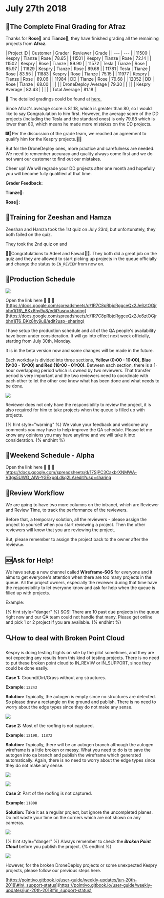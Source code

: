# July 27th 2018

## 💯The Complete Final Grading for Afraz

Thanks for **Rose**👩 and **Tianze**🧑, they have finished grading all the remaining projects from **Afraz**.

| Project ID | Customer | Grader | Reviewer | Grade |
| --- | --- |
| 11500 | Kespry | Tianze | Rose | 78.65 |
| 11501 | Kespry | Tianze | Rose | 72.14 |
| 11502 | Kespry | Rose | Tianze | 89.90 |
| 11572 | Tesla | Tianze | Rose | 85.97 |
| 11629 | Kespry | Tianze | Rose | 89.68 |
| 11781 | Tesla | Tianze | Rose | 83.55 |
| 11883 | Kespry | Rose | Tianze | 75.15 |
| 11977 | Kespry | Tianze | Rose | 89.06 |
| 11984 | DD | Tianze | Rose | 79.68 |
| 12052 | DD | Rose | Tianze | 68.00 |
|  |  |  | DroneDeploy Average | 79.30 |
|  |  |  | Kespry Average | 82.43 |
|  |  |  | Total Average | 81.18 |

📑 The detailed gradings could be found at [here.](https://docs.google.com/spreadsheets/d/18hYex09FSQzJUyOKFiIXiJkYAuo9PdqV6dYNS7FKaBQ/edit?usp=sharing)

Since Afraz's average score is 81.18, which is greater than 80, so I would like to say Congratulation to him first. However, the average score of the DD projects \(including the Tesla and the standard ones\) is only 79.68 which is lower than 80, which means he made more mistakes on the DD projects.

🎆🎇Per the discussion of the grade team, we reached an agreement to qualify him for the Kespry projects.🎉🎊

But for the DroneDeploy ones, more practice and carefulness are needed. We need to remember accuracy and quality always come first and we do not want our customer to find out our mistakes.

Cheer up! We will regrade your DD projects after one month and hopefully you will become fully qualified at that time.

**Grader Feedback:**

**Tianze**🧑:

**Rose**👩:

## 🏫Training for Zeeshan and Hamza

Zeeshan and Hamza took the 1st quiz on July 23rd, but unfortunately, they both failed on the quiz.

They took the 2nd quiz on and

🎉🎉Congratulations to Adeel and Fawad🎈🎈. They both did a great job on the quiz and they are allowed to start picking up projects in the queue officially and change the status to `IN_REVIEW` from now on.

## 📅Production Schedule

![](../.gitbook/assets/2018-07-19_16-49-24.jpg)

Open the link here 🚩 🚩 🚩[https://docs.google.com/spreadsheets/d/1R7C8pRbjcRggceQx2Je6ztOGjrbhn1jT6\_BKx8hy9u8/edit?usp=sharing](https://docs.google.com/spreadsheets/d/1R7C8pRbjcRggceQx2Je6ztOGjrbhn1jT6_BKx8hy9u8/edit?usp=sharing)

I have setup the production schedule and all of the QA people's availability have been under consideration. It will go into effect next week officially, starting from July 30th, Monday.

It is in the beta version now and some changes will be made in the future.

Each workday is divided into three sections, **Yellow \(0:00 - 10:00\), Blue \(9:00 - 19:00\) and Red \(18:00 - 01:00\)**. Between each section, there is a 1-hour overlapping period which is owned by two reviewers. That transfer period is very important and the two reviewers need to coordinate with each other to let the other one know what has been done and what needs to be done.

![](../.gitbook/assets/qaclock.png)

Reviewer does not only have the responsibility to review the project, it is also required for him to take projects when the queue is filled up with projects.

{% hint style="warning" %}
We value your feedback and welcome any comments you may have to help improve the QA schedule. Please let me know any opinions you may have anytime and we will take it into consideration.
{% endhint %}

## 📅Weekend Schedule - Alpha


Open the link here 🚩 🚩 🚩
https://docs.google.com/spreadsheets/d/17SjPC3CaxbrXNMWA-V3gs5UWG_AlW-YGExpqLdkq2LA/edit?usp=sharing


## 📄Review Workflow

We are going to have two more columns on the intranet, which are Reviewer and Review Time, to track the performance of the reviewers.

Before that, a temporary solution, all the reviewers - please assign the project to yourself when you start reviewing a project. Then the other reviewers will know that you are reviewing the project.

But, please remember to assign the project back to the owner after the review.🔙

## 🆘Ask for Help!

We have setup a new channel called **Wireframe-SOS** for everyone and it aims to get everyone's attention when there are too many projects in the queue. All the project owners, especially the reviewer during that time have the responsibility to let everyone know and ask for help when the queue is filled up with projects.

Example:

{% hint style="danger" %}
SOS! There are 10 past due projects in the queue right now and our QA team could not handle that many. Please get online and pick 1 or 2 project if you are available.
{% endhint %}

## 🔍How to deal with Broken Point Cloud

Kespry is doing testing flights on site by the pilot sometimes, and they are not expecting any results from this kind of testing projects. There is no need to put these broken point cloud to IN\_REVIW or IN\_SUPPORT, since they could be done easily.

**Case 1:** Ground/Dirt/Grass without any structures.

**Example:** `12243`

**Solution:** Typically, the autogen is empty since no structures are detected. So please draw a rectangle on the ground and publish. There is no need to worry about the edge types since they do not make any sense.

![](../.gitbook/assets/12243.jpg)

**Case 2:** Most of the roofing is not captured.

**Example:** `12198, 11872`

**Solution:** Typically, there will be an autogen branch although the autogen wireframe is a little broken or messy. What you need to do is to save the autogen into qa branch and publish the wireframe which generated automatically. Again, there is no need to worry about the edge types since they do not make any sense.

![](../.gitbook/assets/2018-07-26_10-22-37.jpg)

![](../.gitbook/assets/12198.jpg)

**Case 3:** Part of the roofing is not captured.

**Example:** `11808`

**Solution:** Take it as a regular project, but ignore the uncompleted planes. Do not waste your time on the corners which are not shown on any cameras.

![](../.gitbook/assets/11808.jpg)

{% hint style="danger" %}
Always remember to check the _**Broken Point Cloud**_  before you publish the project.
{% endhint %}

![](../.gitbook/assets/2018-07-26_11-25-20.jpg)

However, for the broken DroneDeploy projects or some unexpected Kespry projects, please follow our previous steps here.

[https://pointivo.gitbook.io/user-guide/weekly-updates/jun-20th-2018\#in\_support-status](https://pointivo.gitbook.io/user-guide/weekly-updates/jun-20th-2018#in_support-status)

